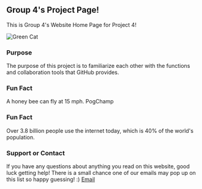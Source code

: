 ## Group 4's Project Page!

This is Group 4's Website Home Page for Project 4!

![Green Cat](https://user-images.githubusercontent.com/13024871/74194223-7ee6b480-4c1e-11ea-86c4-5a0a2be377d6.png)

### Purpose

The purpose of this project is to familiarize each other with the functions and collaboration tools that GitHub provides.




### Fun Fact
A honey bee can fly at 15 mph. PogChamp

### Fun Fact

Over 3.8 billion people use the internet today, which is 40% of the world's population.

### Support or Contact

If you have any questions about anything you read on this website, good luck getting help! There is a small chance one of our emails may pop up on this list so happy guessing! :)  [Email](https://www.randomlists.com/email-addresses)

